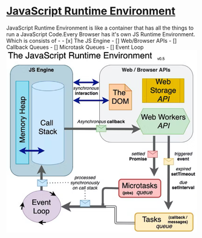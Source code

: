 # <ins>JavaScript Runtime Environment</ins>
JavaScript Runtime Environment is like a container that has all the things to run a JavaScript Code.Every Browser has it's own JS Runtime Environment. Which is consists of -
          - [x] The JS Engine
          - [] Web/Browser APIs
          - [] Callback Queues
          - [] Microtask Queues
          - [] Event Loop
![alt text](./assests/JSRE.png)

